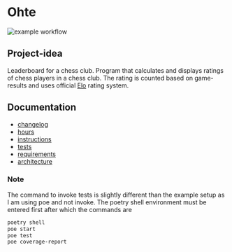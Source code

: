 # Ohte
![example workflow](https://github.com/iritmaximus/ohte/actions/workflows/build.yml/badge.svg)

## Project-idea
Leaderboard for a chess club. Program that calculates and displays ratings of
chess players in a chess club. The rating is counted based on game-results and
uses official [Elo](https://en.wikipedia.org/wiki/Chess_rating_system#Elo_rating_system) rating system.


## Documentation

* [changelog](./docs/changelog.md)
* [hours](./docs/hours.md)
* [instructions](./docs/instructions.md)
* [tests](./docs/tests.md)
* [requirements](./docs/requirements.md)
* [architecture](./docs/architecture.md)

### Note
The command to invoke tests is slightly different than the
example setup as I am using poe and not invoke.
The poetry shell environment must be entered first after which
the commands are

```bash
poetry shell
poe start
poe test
poe coverage-report
```
